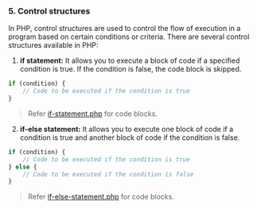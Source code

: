 ### 5. Control structures

In PHP, control structures are used to control the flow of execution in a program based on certain conditions or criteria. There are several control structures available in PHP:

1. **if statement:** It allows you to execute a block of code if a specified condition is true. If the condition is false, the code block is skipped.

```php
if (condition) {
    // Code to be executed if the condition is true
}
```

> Refer [if-statement.php](https://github.com/itsbhm/php/blob/master/php-core/control-structures/if-statement.php) for code blocks.


2. **if-else statement:** It allows you to execute one block of code if a condition is true and another block of code if the condition is false.

```php
if (condition) {
    // Code to be executed if the condition is true
} else {
    // Code to be executed if the condition is false
}
```

> Refer [if-else-statement.php](https://github.com/itsbhm/php/blob/master/php-core/control-structures/if-else-statement.php) for code blocks.
